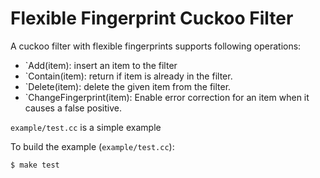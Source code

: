 Flexible Fingerprint Cuckoo Filter
============

A cuckoo filter with flexible fingerprints supports following operations:

*  `Add(item): insert an item to the filter
*  `Contain(item): return if item is already in the filter. 
*  `Delete(item): delete the given item from the filter. 
*  `ChangeFingerprint(item): Enable error correction for an item when it causes a false positive. 

`example/test.cc` is a simple example

To build the example (`example/test.cc`):
```bash
$ make test
```




